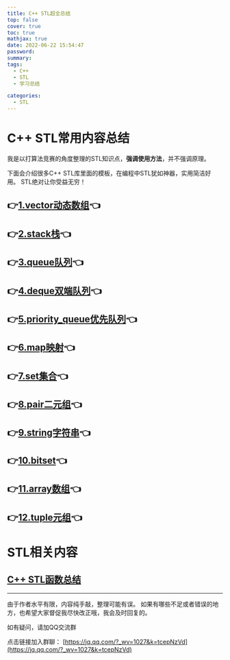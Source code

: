 ```yaml
---
title: C++ STL超全总结
top: false
cover: true
toc: true
mathjax: true
date: 2022-06-22 15:54:47
password:
summary: 
tags:
  - C++
  - STL
  - 学习总结

categories:
  - STL
---
```




#  C++ STL常用内容总结

我是以打算法竞赛的角度整理的STL知识点，**强调使用方法**，并不强调原理。

下面会介绍很多C++ STL库里面的模板，在编程中STL犹如神器，实用简洁好用。
STL绝对让你受益无穷！




## 👉[1.vector动态数组](https://blog.csdn.net/qq_50285142/article/details/122303529)👈

## 👉[2.stack栈](https://blog.csdn.net/qq_50285142/article/details/122303786)👈

## 👉[3.queue队列](https://blog.csdn.net/qq_50285142/article/details/122304056)👈


## 👉[4.deque双端队列](https://blog.csdn.net/qq_50285142/article/details/114079022)👈

## 👉[5.priority_queue优先队列](https://blog.csdn.net/qq_50285142/article/details/114078695)👈


## 👉[6.map映射](https://blog.csdn.net/qq_50285142/article/details/120368977)👈

## 👉[7.set集合](https://blog.csdn.net/qq_50285142/article/details/122304728)👈

## 👉[8.pair二元组](https://blog.csdn.net/qq_50285142/article/details/122304842)👈

## 👉[9.string字符串](https://blog.csdn.net/qq_50285142/article/details/114156051)👈

## 👉[10.bitset](https://blog.csdn.net/qq_50285142/article/details/114186789)👈

## 👉[11.array数组](https://blog.csdn.net/qq_50285142/article/details/122932215)👈

## 👉[12.tuple元组](https://blog.csdn.net/qq_50285142/article/details/123000835)👈

# STL相关内容

## [C++ STL函数总结](https://wyq666.blog.csdn.net/article/details/120632337)



------------------

由于作者水平有限，内容纯手敲，整理可能有误。
如果有哪些不足或者错误的地方，也希望大家督促我尽快改正哦，我会及时回复的。


如有疑问，请加QQ交流群

点击链接加入群聊： [https://jq.qq.com/?_wv=1027&k=tcepNzVd](https://jq.qq.com/?_wv=1027&k=tcepNzVd)
